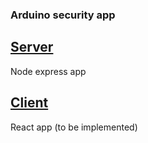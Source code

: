 ### Arduino security app

## [Server][e4df8920]
Node express app

## [Client][f8c57dcd]
React app (to be implemented)

  [e4df8920]: ./server "Server"
  [f8c57dcd]: ./client "Client"
